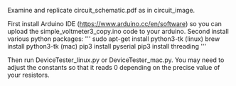 Examine and replicate circuit_schematic.pdf as in circuit_image.


First install Arduino IDE (https://www.arduino.cc/en/software) so you can upload the simple_voltmeter3_copy.ino code to your arduino.
Second install various python packages: 
'''
sudo apt-get install python3-tk (linux)
brew install python3-tk (mac)
pip3 install pyserial
pip3 install threading
''' 

Then run DeviceTester_linux.py or DeviceTester_mac.py. You may need to adjust the constants so that it reads 0 depending on the precise value of your resistors.
